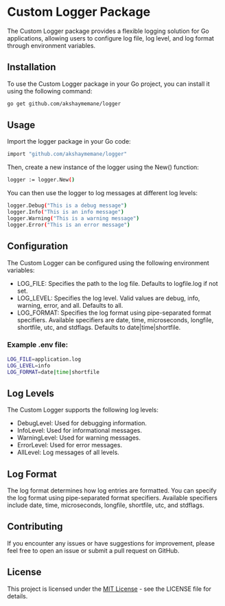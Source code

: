 # Custom Logger Package

The Custom Logger package provides a flexible logging solution for Go applications, allowing users to configure log file, log level, and log format through environment variables.

## Installation

To use the Custom Logger package in your Go project, you can install it using the following command:

```bash
go get github.com/akshaymemane/logger
```
## Usage
Import the logger package in your Go code:
```bash
import "github.com/akshaymemane/logger"
```
Then, create a new instance of the logger using the New() function:
```bash
logger := logger.New()
```
You can then use the logger to log messages at different log levels:

```bash
logger.Debug("This is a debug message")
logger.Info("This is an info message")
logger.Warning("This is a warning message")
logger.Error("This is an error message")
```
## Configuration
The Custom Logger can be configured using the following environment variables:

* LOG_FILE: Specifies the path to the log file. Defaults to logfile.log if not set.
* LOG_LEVEL: Specifies the log level. Valid values are debug, info, warning, error, and all. Defaults to all.
* LOG_FORMAT: Specifies the log format using pipe-separated format specifiers. Available specifiers are date, time, microseconds, longfile, shortfile, utc, and stdflags. Defaults to date|time|shortfile.

### Example .env file:
```bash
LOG_FILE=application.log
LOG_LEVEL=info
LOG_FORMAT=date|time|shortfile
```
## Log Levels
The Custom Logger supports the following log levels:

* DebugLevel: Used for debugging information.
* InfoLevel: Used for informational messages.
* WarningLevel: Used for warning messages.
* ErrorLevel: Used for error messages.
* AllLevel: Log messages of all levels.

## Log Format
The log format determines how log entries are formatted. You can specify the log format using pipe-separated format specifiers. Available specifiers include date, time, microseconds, longfile, shortfile, utc, and stdflags.

## Contributing
If you encounter any issues or have suggestions for improvement, please feel free to open an issue or submit a pull request on GitHub.

## License
This project is licensed under the [MIT License](LICENSE) - see the LICENSE file for details.

